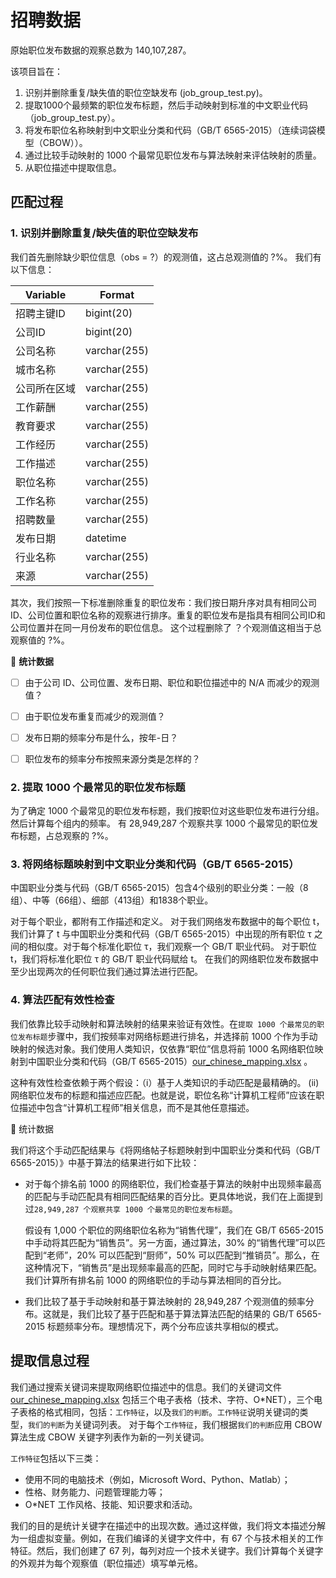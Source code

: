 # 招聘数据
原始职位发布数据的观察总数为 140,107,287。

该项目旨在：

1. 识别并删除重复/缺失值的职位空缺发布 (job_group_test.py)。
2. 提取1000个最频繁的职位发布标题，然后手动映射到标准的中文职业代码（job_group_test.py）。
3. 将发布职位名称映射到中文职业分类和代码（GB/T 6565-2015）（连续词袋模型（CBOW））。
4. 通过比较手动映射的 1000 个最常见职位发布与算法映射来评估映射的质量。
5. 从职位描述中提取信息。 

## 匹配过程

### 1. 识别并删除重复/缺失值的职位空缺发布
我们首先删除缺少职位信息（obs = ?）的观测值，这占总观测值的 ?%。 我们有以下信息：

| Variable | Format |
| --- | --- |
|招聘主键ID  | bigint(20)|
|公司ID  | bigint(20)|
|公司名称 | varchar(255)|
|城市名称 | varchar(255)|
|公司所在区域 | varchar(255)|
|工作薪酬 | varchar(255)|
|教育要求 | varchar(255)|
|工作经历 | varchar(255)|
|工作描述 | varchar(255)|
|职位名称 | varchar(255)|
|工作名称 | varchar(255)|
|招聘数量 | varchar(255)|
|发布日期  | datetime|
|行业名称 | varchar(255)|
|来源 | varchar(255)|

其次，我们按照一下标准删除重复的职位发布：我们按日期升序对具有相同公司 ID、公司位置和职位名称的观察进行排序。重复的职位发布是指具有相同公司ID和公司位置并在同一月份发布的职位信息。 这个过程删除了 ？个观测值这相当于总观察值的 ?%。

:tada: **统计数据**
- [ ] 由于公司 ID、公司位置、发布日期、职位和职位描述中的 N/A 而减少的观测值？
- [ ] 由于职位发布重复而减少的观测值？
- [ ] 发布日期的频率分布是什么，按年-日？
- [ ] 职位发布的频率分布按照来源分类是怎样的？ 



### 2. 提取 1000 个最常见的职位发布标题
为了确定 1000 个最常见的职位发布标题，我们按职位对这些职位发布进行分组。 然后计算每个组内的频率。 有 28,949,287 个观察共享 1000 个最常见的职位发布标题，占总观察的 ?%。



### 3. 将网络标题映射到中文职业分类和代码（GB/T 6565-2015）
中国职业分类与代码（GB/T 6565-2015）包含4个级别的职业分类：一般（8组）、中等（66组）、细部（413组）和1838个职业。

对于每个职业，都附有工作描述和定义。 对于我们网络发布数据中的每个职位 t，我们计算了 t 与中国职业分类和代码（GB/T 6565-2015）中出现的所有职位 τ 之间的相似度。对于每个标准化职位 τ，我们观察一个 GB/T 职业代码。 对于职位 t，我们将标准化职位 τ 的 GB/T 职业代码赋给 t。 在我们的网络职位发布数据中至少出现两次的任何职位我们通过算法进行匹配。


### 4. 算法匹配有效性检查
我们依靠比较手动映射和算法映射的结果来验证有效性。在`提取 1000 个最常见的职位发布标题`步骤中，我们按频率对网络标题进行排名，并选择前 1000 个作为手动映射的候选对象。我们使用人类知识，仅依靠“职位”信息将前 1000 名网络职位映射到中国职业分类和代码（GB/T 6565-2015）[our_chinese_mapping.xlsx](https://github.com/lzxlll/Job-Posting/files/7537941/our_chinese_mapping.xlsx)
。
 
这种有效性检查依赖于两个假设：（i）基于人类知识的手动匹配是最精确的。 (ii) 网络职位发布的标题和描述应匹配。也就是说，职位名称“计算机工程师”应该在职位描述中包含“计算机工程师”相关信息，而不是其他任意描述。

:tada: 统计数据

我们将这个手动匹配结果与《将网络帖子标题映射到中国职业分类和代码（GB/T 6565-2015）》中基于算法的结果进行如下比较：

- 对于每个排名前 1000 的网络职位，我们检查基于算法的映射中出现频率最高的匹配与手动匹配具有相同匹配结果的百分比。更具体地说，我们在上面提到过`28,949,287 个观察共享 1000 个最常见的职位发布标题`。

  假设有 1,000 个职位的网络职位名称为“销售代理”，我们在 GB/T 6565-2015 中手动将其匹配为“销售员”。另一方面，通过算法，30% 的“销售代理”可以匹配到“老师”，20% 可以匹配到“厨师”，50% 可以匹配到“推销员”。那么，在这种情况下，“销售员”是出现频率最高的匹配，同时它与手动映射结果匹配。我们计算所有排名前 1000 的网络职位的手动与算法相同的百分比。

- 我们比较了基于手动映射和基于算法映射的 28,949,287 个观测值的频率分布。这就是，我们比较了基于匹配和基于算法算法匹配的结果的 GB/T 6565-2015 标题频率分布。理想情况下，两个分布应该共享相似的模式。


## 提取信息过程

我们通过搜索关键词来提取网络职位描述中的信息。我们的关键词文件[our_chinese_mapping.xlsx](https://github.com/lzxlll/Job-Posting/files/7537944/our_chinese_mapping.xlsx)
包括三个电子表格（技术、字符、O*NET），三个电子表格的格式相同，包括：`工作特征`，以及`我们的判断`。`工作特征`说明关键词的类型，`我们的判断`为关键词列表。 对于每个`工作特征`，我们根据`我们的判断`应用 CBOW算法生成 CBOW 关键字列表作为新的一列关键词。

`工作特征`包括以下三类：

- 使用不同的电脑技术（例如，Microsoft Word、Python、Matlab）；
- 性格、财务能力、问题管理能力等；
- O*NET 工作风格、技能、知识要求和活动。


我们的目的是统计关键字在描述中的出现次数。通过这样做，我们将文本描述分解为一组虚拟变量。例如，在我们编译的关键字文件中，有 67 个与技术相关的工作特征。然后，我们创建了 67 列，每列对应一个技术关键字。我们计算每个关键字的外观并为每个观察值（职位描述）填写单元格。



